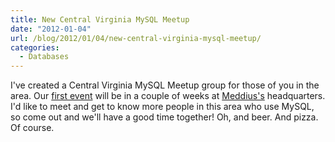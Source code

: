 ```yaml
---
title: New Central Virginia MySQL Meetup
date: "2012-01-04"
url: /blog/2012/01/04/new-central-virginia-mysql-meetup/
categories:
  - Databases
---
```

I've created a Central Virginia MySQL Meetup group for those of you in the area. Our [first event][1] will be in a couple of weeks at [Meddius's][2] headquarters. I'd like to meet and get to know more people in this area who use MySQL, so come out and we'll have a good time together! Oh, and beer. And pizza. Of course.

 [1]: http://www.meetup.com/Central-Virginia-MySQL-Meetup/events/46623002/
 [2]: http://www.meddius.com/
